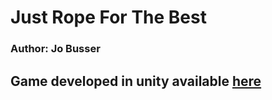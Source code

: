 # Just Rope For The Best
### Author: Jo Busser

## Game developed in unity available [here](https://jobusser.itch.io/rope-for-the-best)
